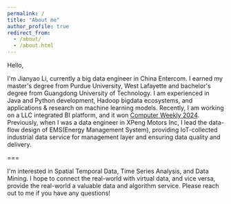 ```yaml
---
permalink: /
title: "About me"
author_profile: true
redirect_from: 
  - /about/
  - /about.html
---
```


Hello, 

I'm Jianyao Li, currently a big data engineer in China Entercom. I earned my master's degree from Purdue University, West Lafayette and bachelor's degree from Guangdong University of Technology. I am experienced in Java and Python development, Hadoop bigdata ecosystems, and applications \& research on machine learning models. Recently, I am working on a LLC integrated BI platform, and it won [Computer Weekly 2024](https://www.computerweekly.com/news/366579855/CW-Innovation-Awards-Gleaning-data-insights-with-AI). Previously, when I was a data engineer in XPeng Motors Inc, I lead the data-flow design of EMS(Energy Management System), providing IoT-collected industrial data service for management layer and ensuring data quality and delivery.

===

I'm interested in Spatial Temporal Data, Time Series Analysis, and Data Mining. I hope to connect the real-world with virtual data, and vice versa, provide the real-world a valuable data and algorithm service. Please reach out to me if you have any questions!
